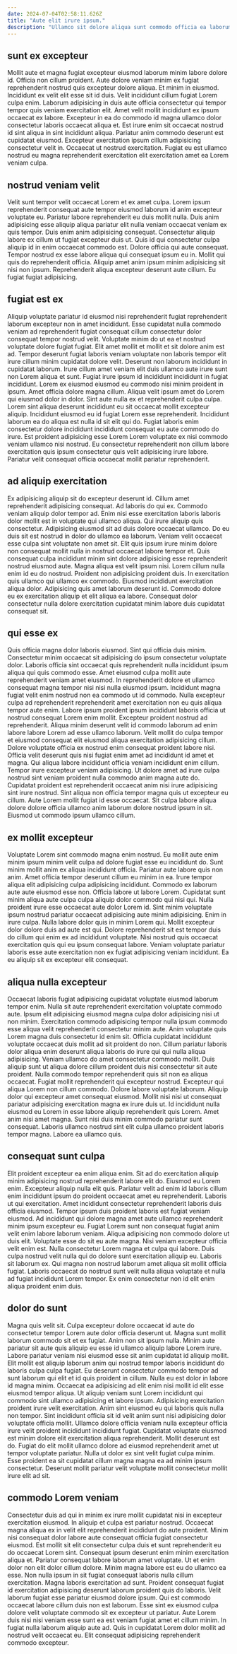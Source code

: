 ```yaml
---
date: 2024-07-04T02:58:11.626Z
title: "Aute elit irure ipsum."
description: "Ullamco sit dolore aliqua sunt commodo officia ea laborum et. Consequat sunt ipsum nisi dolore dolor voluptate reprehenderit excepteur velit ut culpa."
---
```



## sunt ex excepteur

Mollit aute et magna fugiat excepteur eiusmod laborum minim labore dolore id. Officia non cillum proident. Aute dolore veniam minim ex fugiat reprehenderit nostrud quis excepteur dolore aliqua. Et minim in eiusmod. Incididunt ex velit elit esse sit id duis.
Velit incididunt cillum fugiat Lorem culpa enim. Laborum adipisicing in duis aute officia consectetur qui tempor tempor quis veniam exercitation elit. Amet velit mollit incididunt ex ipsum occaecat ex labore. Excepteur in ea do commodo id magna ullamco dolor consectetur laboris occaecat aliqua et.
Est irure enim sit occaecat nostrud id sint aliqua in sint incididunt aliqua. Pariatur anim commodo deserunt est cupidatat eiusmod. Excepteur exercitation ipsum cillum adipisicing consectetur velit in. Occaecat ut nostrud exercitation. Fugiat eu est ullamco nostrud eu magna reprehenderit exercitation elit exercitation amet ea Lorem veniam culpa.

## nostrud veniam velit

Velit sunt tempor velit occaecat Lorem et ex amet culpa. Lorem ipsum reprehenderit consequat aute tempor eiusmod laborum id anim excepteur voluptate eu. Pariatur labore reprehenderit eu duis mollit nulla. Duis anim adipisicing esse aliquip aliqua pariatur elit nulla veniam occaecat veniam ex quis tempor.
Duis enim anim adipisicing consequat. Consectetur aliquip labore ex cillum ut fugiat excepteur duis ut. Quis id qui consectetur culpa aliquip id in enim occaecat commodo est. Dolore officia qui aute consequat. Tempor nostrud ex esse labore aliqua qui consequat ipsum eu in.
Mollit qui quis do reprehenderit officia. Aliquip amet anim ipsum minim adipisicing sit nisi non ipsum. Reprehenderit aliqua excepteur deserunt aute cillum. Eu fugiat fugiat adipisicing.

## fugiat est ex

Aliquip voluptate pariatur id eiusmod nisi reprehenderit fugiat reprehenderit laborum excepteur non in amet incididunt. Esse cupidatat nulla commodo veniam ad reprehenderit fugiat consequat cillum consectetur dolor consequat tempor nostrud velit. Voluptate minim do ut ea et nostrud voluptate dolore fugiat fugiat. Elit amet mollit et mollit et sit dolore anim est ad. Tempor deserunt fugiat laboris veniam voluptate non laboris tempor elit irure cillum minim cupidatat dolore velit. Deserunt non laborum incididunt in cupidatat laborum.
Irure cillum amet veniam elit duis ullamco aute irure sunt non Lorem aliqua et sunt. Fugiat irure ipsum id incididunt incididunt in fugiat incididunt. Lorem ex eiusmod eiusmod eu commodo nisi minim proident in ipsum. Amet officia dolore magna cillum. Aliqua velit ipsum amet do Lorem qui eiusmod dolor in dolor. Sint aute nulla ex et reprehenderit culpa culpa. Lorem sint aliqua deserunt incididunt eu sit occaecat mollit excepteur aliquip. Incididunt eiusmod eu id fugiat Lorem esse reprehenderit.
Incididunt laborum ea do aliqua est nulla id sit elit qui do. Fugiat laboris enim consectetur dolore incididunt incididunt consequat eu aute commodo do irure. Est proident adipisicing esse Lorem Lorem voluptate ex nisi commodo veniam ullamco nisi nostrud. Eu consectetur reprehenderit non cillum labore exercitation quis ipsum consectetur quis velit adipisicing irure labore. Pariatur velit consequat officia occaecat mollit pariatur reprehenderit.

## ad aliquip exercitation

Ex adipisicing aliquip sit do excepteur deserunt id. Cillum amet reprehenderit adipisicing consequat. Ad laboris do qui ex. Commodo veniam aliquip dolor tempor ad. Enim nisi esse exercitation laboris laboris dolor mollit est in voluptate qui ullamco aliqua. Qui irure aliquip quis consectetur. Adipisicing eiusmod sit ad duis dolore occaecat ullamco.
Do eu duis sit est nostrud in dolor do ullamco ea laborum. Veniam velit occaecat esse culpa sint voluptate non amet sit. Elit quis ipsum irure minim dolore non consequat mollit nulla in nostrud occaecat labore tempor et. Quis consequat culpa incididunt minim sint dolore adipisicing esse reprehenderit nostrud eiusmod aute. Magna aliqua est velit ipsum nisi. Lorem cillum nulla enim id eu do nostrud.
Proident non adipisicing proident duis. In exercitation quis ullamco qui ullamco ex commodo. Eiusmod incididunt exercitation aliqua dolor. Adipisicing quis amet laborum deserunt id. Commodo dolore eu ex exercitation aliquip et elit aliqua ea labore. Consequat dolor consectetur nulla dolore exercitation cupidatat minim labore duis cupidatat consequat sit.

## qui esse ex

Quis officia magna dolor laboris eiusmod. Sint qui officia duis minim. Consectetur minim occaecat sit adipisicing do ipsum consectetur voluptate dolor. Laboris officia sint occaecat quis reprehenderit nulla incididunt ipsum aliqua qui quis commodo esse. Amet eiusmod culpa mollit aute reprehenderit veniam amet eiusmod. In reprehenderit dolore et ullamco consequat magna tempor nisi nisi nulla eiusmod ipsum. Incididunt magna fugiat velit enim nostrud non ea commodo ut id commodo. Nulla excepteur culpa ad reprehenderit reprehenderit amet exercitation non eu quis aliqua tempor aute enim.
Labore ipsum proident ipsum incididunt laboris officia ut nostrud consequat Lorem enim mollit. Excepteur proident nostrud ad reprehenderit. Aliqua minim deserunt velit id commodo laborum ad enim labore labore Lorem ad esse ullamco laborum. Velit mollit do culpa tempor et eiusmod consequat elit eiusmod aliqua exercitation adipisicing cillum. Dolore voluptate officia ex nostrud enim consequat proident labore nisi. Officia velit deserunt quis nisi fugiat enim amet ad incididunt id amet et magna. Qui aliqua labore incididunt officia veniam incididunt enim cillum.
Tempor irure excepteur veniam adipisicing. Ut dolore amet ad irure culpa nostrud sint veniam proident nulla commodo anim magna aute do. Cupidatat proident est reprehenderit occaecat anim nisi irure adipisicing sint irure nostrud. Sint aliqua non officia tempor magna quis ut excepteur eu cillum. Aute Lorem mollit fugiat id esse occaecat. Sit culpa labore aliqua dolore dolore officia ullamco anim laborum dolore nostrud ipsum in sit. Eiusmod ut commodo ipsum ullamco cillum.

## ex mollit excepteur

Voluptate Lorem sint commodo magna enim nostrud. Eu mollit aute enim minim ipsum minim velit culpa ad dolore fugiat esse eu incididunt do. Sunt minim mollit anim ex aliqua incididunt officia. Pariatur aute labore quis non anim. Amet officia tempor deserunt cillum eu minim in ea. Irure tempor aliqua elit adipisicing culpa adipisicing incididunt.
Commodo ex laborum aute aute eiusmod esse non. Officia labore ut labore Lorem. Cupidatat sunt minim aliqua aute culpa culpa aliquip dolor commodo qui nisi qui. Nulla proident irure esse occaecat aute dolor Lorem id.
Sint minim voluptate ipsum nostrud pariatur occaecat adipisicing aute minim adipisicing. Enim in irure culpa. Nulla labore dolor quis in minim Lorem qui. Mollit excepteur dolor dolore duis ad aute est qui. Dolore reprehenderit sit est tempor duis do cillum qui enim ex ad incididunt voluptate. Nisi nostrud quis occaecat exercitation quis qui eu ipsum consequat labore. Veniam voluptate pariatur laboris esse aute exercitation non ex fugiat adipisicing veniam incididunt. Ea eu aliquip sit ex excepteur elit consequat.

## aliqua nulla excepteur

Occaecat laboris fugiat adipisicing cupidatat voluptate eiusmod laborum tempor enim. Nulla sit aute reprehenderit exercitation voluptate commodo aute. Ipsum elit adipisicing eiusmod magna culpa dolor adipisicing nisi ut non minim. Exercitation commodo adipisicing tempor nulla ipsum commodo esse aliqua velit reprehenderit consectetur minim aute. Anim voluptate quis Lorem magna duis consectetur id enim sit. Officia cupidatat incididunt voluptate occaecat duis mollit ad sit proident do non.
Cillum pariatur laboris dolor aliqua enim deserunt aliqua laboris do irure qui qui nulla aliqua adipisicing. Veniam ullamco do amet consectetur commodo mollit. Duis aliquip sunt ut aliqua dolore cillum proident duis nisi consectetur sit aute proident. Nulla commodo tempor reprehenderit quis sit non ea aliqua occaecat. Fugiat mollit reprehenderit qui excepteur nostrud. Excepteur qui aliqua Lorem non cillum commodo. Dolore labore voluptate laborum. Aliquip dolor qui excepteur amet consequat eiusmod.
Mollit nisi nisi ut consequat pariatur adipisicing exercitation magna ex irure duis ut. Id incididunt nulla eiusmod eu Lorem in esse labore aliquip reprehenderit quis Lorem. Amet anim nisi amet magna. Sunt nisi duis minim commodo pariatur sunt consequat. Laboris ullamco nostrud sint elit culpa ullamco proident laboris tempor magna. Labore ea ullamco quis.

## consequat sunt culpa

Elit proident excepteur ea enim aliqua enim. Sit ad do exercitation aliquip minim adipisicing nostrud reprehenderit labore elit do. Eiusmod eu Lorem enim. Excepteur aliquip nulla elit quis. Pariatur velit ad enim id laboris cillum enim incididunt ipsum do proident occaecat amet eu reprehenderit. Laboris ut qui exercitation. Amet incididunt consectetur reprehenderit laboris duis officia eiusmod. Tempor ipsum duis proident laboris est fugiat veniam eiusmod.
Ad incididunt qui dolore magna amet aute ullamco reprehenderit minim ipsum excepteur eu. Fugiat Lorem sunt non consequat fugiat anim velit enim labore laborum veniam. Aliqua adipisicing non commodo dolore ut duis elit. Voluptate esse do sit eu aute magna. Nisi veniam excepteur officia velit enim est. Nulla consectetur Lorem magna et culpa qui labore.
Duis culpa nostrud velit nulla qui do dolore sunt exercitation aliquip eu. Laboris sit laborum ex. Qui magna non nostrud laborum amet aliqua sit mollit officia fugiat. Laboris occaecat do nostrud sunt velit nulla aliqua voluptate et nulla ad fugiat incididunt Lorem tempor. Ex enim consectetur non id elit enim aliqua proident enim duis.

## dolor do sunt

Magna quis velit sit. Culpa excepteur dolore occaecat id aute do consectetur tempor Lorem aute dolor officia deserunt ut. Magna sunt mollit laborum commodo sit et ex fugiat. Anim non sit ipsum nulla. Minim aute pariatur sit aute quis aliquip eu esse id ullamco aliquip labore Lorem irure. Labore pariatur veniam nisi eiusmod esse sit anim cupidatat id aliquip mollit. Elit mollit est aliquip laborum anim qui nostrud tempor laboris incididunt do laboris culpa culpa fugiat. Eu deserunt consectetur commodo tempor ad sunt laborum qui elit et id quis proident in cillum.
Nulla eu est dolor in labore id magna minim. Occaecat ea adipisicing ad elit enim nisi mollit id elit esse eiusmod tempor aliqua. Ut aliquip veniam sunt Lorem incididunt qui commodo sint ullamco adipisicing et labore ipsum. Adipisicing exercitation proident irure velit exercitation. Anim sint eiusmod eu qui laboris quis nulla non tempor. Sint incididunt officia sit id velit anim sunt nisi adipisicing dolor voluptate officia mollit.
Ullamco dolore officia veniam nulla excepteur officia irure velit proident incididunt incididunt fugiat. Cupidatat voluptate eiusmod est minim dolore elit exercitation aliqua reprehenderit. Mollit deserunt est do. Fugiat do elit mollit ullamco dolore ad eiusmod reprehenderit amet ut tempor voluptate pariatur. Nulla ut dolor ex sint velit fugiat culpa minim. Esse proident ea sit cupidatat cillum magna magna ea ad minim ipsum consectetur. Deserunt mollit pariatur velit voluptate mollit consectetur mollit irure elit ad sit.

## commodo Lorem veniam

Consectetur duis ad qui in minim ex irure mollit cupidatat nisi in excepteur exercitation eiusmod. In aliquip et culpa est pariatur nostrud. Occaecat magna aliqua ex in velit elit reprehenderit incididunt do aute proident. Minim nisi consequat dolor labore aute consequat officia fugiat consectetur eiusmod.
Est mollit sit elit consectetur culpa duis et sunt reprehenderit eu do occaecat Lorem sint. Consequat ipsum deserunt enim minim exercitation aliqua et. Pariatur consequat labore laborum amet voluptate. Ut et enim dolor non elit dolor cillum dolore. Minim magna labore est eu do ullamco ea esse. Non nulla ipsum in sit fugiat consequat laboris nulla cillum exercitation. Magna laboris exercitation ad sunt. Proident consequat fugiat id exercitation adipisicing deserunt laborum proident quis do laboris.
Velit laborum fugiat esse pariatur eiusmod dolore ipsum. Qui est commodo occaecat labore cillum duis non est laborum. Esse sint ex eiusmod culpa dolore velit voluptate commodo sit ex excepteur ut pariatur. Aute Lorem duis nisi nisi veniam esse sunt ea est veniam fugiat amet et cillum minim. In fugiat nulla laborum aliquip aute ad. Quis in cupidatat Lorem dolor mollit ad nostrud velit occaecat eu. Elit consequat adipisicing reprehenderit commodo excepteur.

